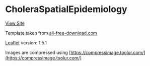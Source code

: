 # CholeraSpatialEpidemiology  

[View Site](https://vaasudevans.github.io/CholeraSpatialEpidemiology/)

Template taken from [all-free-download.com](https://all-free-download.com/free-website-templates/download/global_775.html)

[Leaflet](https://leafletjs.com/) version: 1.5.1

Images are compressed using [https://compressimage.toolur.com/](https://compressimage.toolur.com/)